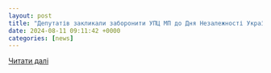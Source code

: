 ```yaml
---
layout: post
title: "Депутатів закликали заборонити УПЦ МП до Дня Незалежності України - ZAXID.NET"
date: 2024-08-11 09:11:42 +0000
categories: [news]
---
```


[Читати далі](https://zaxid.net/v_ukrayini_zaklikayut_zaboroniti_diyalnist_moskovskoyi_tserkvi_do_dnya_nezalezhnosti_n1591280)
